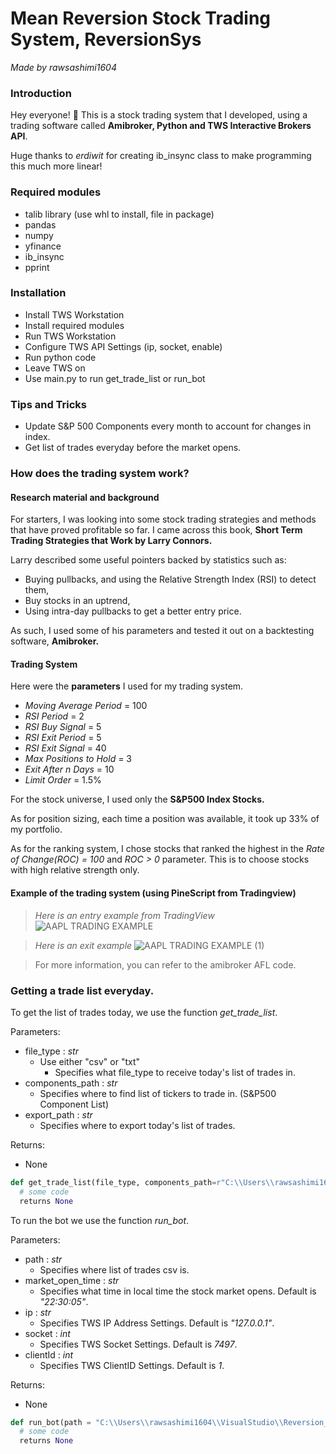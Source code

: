 # Mean Reversion Stock Trading System, ReversionSys
*Made by rawsashimi1604*

### Introduction
Hey everyone! :wave: This is a stock trading system that I developed, using a trading software called **Amibroker, Python and TWS Interactive Brokers API**.

Huge thanks to *erdiwit* for creating ib_insync class to make programming this much more linear!

### Required modules
- talib library (use whl to install, file in package)
- pandas
- numpy
- yfinance
- ib_insync
- pprint

### Installation
- Install TWS Workstation
- Install required modules
- Run TWS Workstation
- Configure TWS API Settings (ip, socket, enable)
- Run python code
- Leave TWS on
- Use main.py to run get_trade_list or run_bot

### Tips and Tricks
- Update S&P 500 Components every month to account for changes in index.
- Get list of trades everyday before the market opens.

### How does the trading system work?
#### Research material and background
For starters, I was looking into some stock trading strategies and methods that have proved profitable so far. I came across this book, **Short Term Trading Strategies that Work by Larry Connors.**

Larry described some useful pointers backed by statistics such as:
- Buying pullbacks, and using the Relative Strength Index (RSI) to detect them,
- Buy stocks in an uptrend,
- Using intra-day pullbacks to get a better entry price.

As such, I used some of his parameters and tested it out on a backtesting software, **Amibroker.**

#### Trading System
Here were the **parameters** I used for my trading system.

- *Moving Average Period* = 100
- *RSI Period* = 2
- *RSI Buy Signal* = 5
- *RSI Exit Period* = 5
- *RSI Exit Signal* = 40
- *Max Positions to Hold* = 3
- *Exit After n Days* = 10
- *Limit Order* = 1.5%

For the stock universe, I used only the **S&P500 Index Stocks.**

As for position sizing, each time a position was available, it took up 33% of my portfolio.

As for the ranking system, I chose stocks that ranked the highest in the *Rate of Change(ROC) = 100* and *ROC > 0* parameter. This is to choose stocks with high relative strength only.

#### Example of the trading system (using PineScript from Tradingview)
> *Here is an entry example from TradingView*
![AAPL TRADING EXAMPLE](https://user-images.githubusercontent.com/75880261/108593823-0b3ec200-73b1-11eb-8c3c-6a74a165d747.png)

> *Here is an exit example*
![AAPL TRADING EXAMPLE (1)](https://user-images.githubusercontent.com/75880261/108593816-011cc380-73b1-11eb-90a3-80d80a30d6af.png)

> For more information, you can refer to the amibroker AFL code.

### Getting a trade list everyday.
To get the list of trades today, we use the function *get_trade_list*.

Parameters:
  - file_type : *str*
    - Use either "csv" or "txt"
      - Specifies what file_type to receive today's list of trades in.
  - components_path : *str*
    - Specifies where to find list of tickers to trade in. (S&P500 Component List)
  - export_path : *str*
    - Specifies where to export today's list of trades.

Returns:
  - None
 
```python
def get_trade_list(file_type, components_path=r"C:\\Users\\rawsashimi1604\\VisualStudio\\Reversion_Sys\\ReversionSys\\S&P500 Components.csv", export_path="C:\\Users\\rawsashimi1604\\VisualStudio\\Reversion_Sys\\ReversionSys"):
  # some code
  returns None
```

To run the bot we use the function *run_bot*.

Parameters:
  - path : *str*
    - Specifies where list of trades csv is.
  - market_open_time : *str*
    - Specifies what time in local time the stock market opens. Default is *"22:30:05"*.
  - ip : *str*
    - Specifies TWS IP Address Settings. Default is *"127.0.0.1"*.
  - socket : *int*
    - Specifies TWS Socket Settings. Default is *7497*.
  - clientId : *int*
    - Specifies TWS ClientID Settings. Default is *1*.

Returns:
  - None

```python
def run_bot(path = "C:\\Users\\rawsashimi1604\\VisualStudio\\Reversion_Sys\\ReversionSys\\2021-01-25 Reversion Trades.csv", market_open_time = "22:30:05", ip='127.0.0.1', socket=7497, clientId=1):
  # some code
  returns None
```

